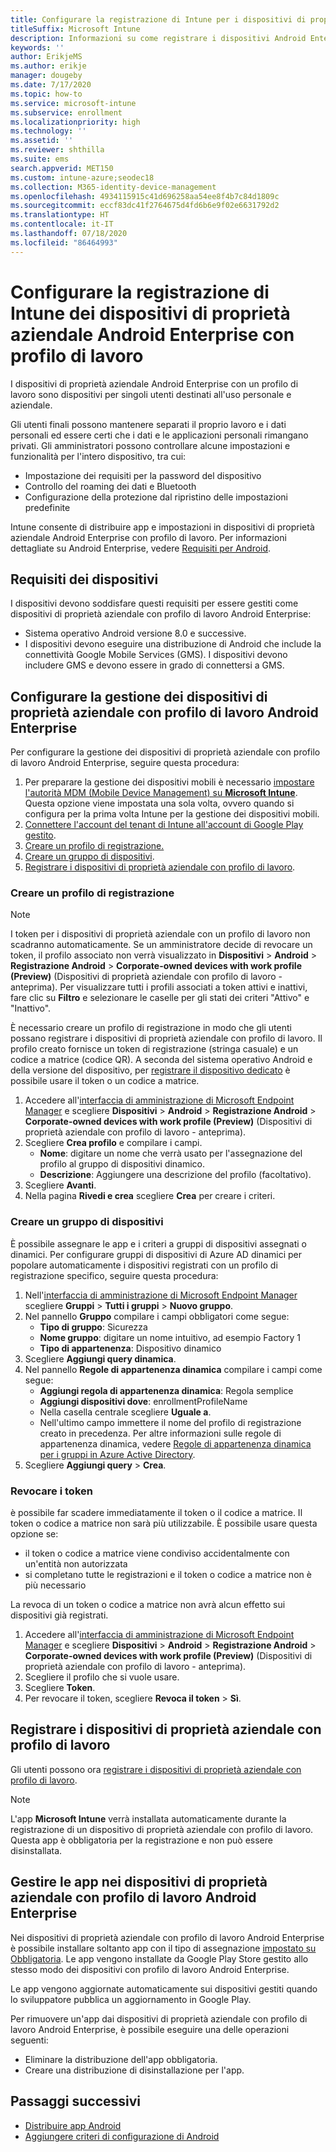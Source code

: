 ```yaml
---
title: Configurare la registrazione di Intune per i dispositivi di proprietà aziendale Android Enterprise con profilo di lavoro
titleSuffix: Microsoft Intune
description: Informazioni su come registrare i dispositivi Android Enterprise di proprietà aziendale con profilo di lavoro in Intune.
keywords: ''
author: ErikjeMS
ms.author: erikje
manager: dougeby
ms.date: 7/17/2020
ms.topic: how-to
ms.service: microsoft-intune
ms.subservice: enrollment
ms.localizationpriority: high
ms.technology: ''
ms.assetid: ''
ms.reviewer: shthilla
ms.suite: ems
search.appverid: MET150
ms.custom: intune-azure;seodec18
ms.collection: M365-identity-device-management
ms.openlocfilehash: 4934115915c41d696258aa54ee8f4b7c84d1809c
ms.sourcegitcommit: eccf83dc41f2764675d4fd6b6e9f02e6631792d2
ms.translationtype: HT
ms.contentlocale: it-IT
ms.lasthandoff: 07/18/2020
ms.locfileid: "86464993"
---
```

# <a name="set-up-intune-enrollment-of-android-enterprise-corporate-owned-devices-with-work-profile"></a>Configurare la registrazione di Intune dei dispositivi di proprietà aziendale Android Enterprise con profilo di lavoro

I dispositivi di proprietà aziendale Android Enterprise con un profilo di lavoro sono dispositivi per singoli utenti destinati all'uso personale e aziendale.

Gli utenti finali possono mantenere separati il proprio lavoro e i dati personali ed essere certi che i dati e le applicazioni personali rimangano privati. Gli amministratori possono controllare alcune impostazioni e funzionalità per l'intero dispositivo, tra cui:

- Impostazione dei requisiti per la password del dispositivo
- Controllo del roaming dei dati e Bluetooth
- Configurazione della protezione dal ripristino delle impostazioni predefinite

Intune consente di distribuire app e impostazioni in dispositivi di proprietà aziendale Android Enterprise con profilo di lavoro. Per informazioni dettagliate su Android Enterprise, vedere [Requisiti per Android](https://support.google.com/work/android/answer/6174145?hl=en&ref_topic=6151012).

## <a name="device-requirements"></a>Requisiti dei dispositivi

I dispositivi devono soddisfare questi requisiti per essere gestiti come dispositivi di proprietà aziendale con profilo di lavoro Android Enterprise:

- Sistema operativo Android versione 8.0 e successive.
- I dispositivi devono eseguire una distribuzione di Android che include la connettività Google Mobile Services (GMS). I dispositivi devono includere GMS e devono essere in grado di connettersi a GMS.

## <a name="set-up-android-enterprise-corporate-owned-work-profile-device-management"></a>Configurare la gestione dei dispositivi di proprietà aziendale con profilo di lavoro Android Enterprise

Per configurare la gestione dei dispositivi di proprietà aziendale con profilo di lavoro Android Enterprise, seguire questa procedura:

1. Per preparare la gestione dei dispositivi mobili è necessario [impostare l'autorità MDM (Mobile Device Management) su **Microsoft Intune**](../fundamentals/mdm-authority-set.md). Questa opzione viene impostata una sola volta, ovvero quando si configura per la prima volta Intune per la gestione dei dispositivi mobili.
2. [Connettere l'account del tenant di Intune all'account di Google Play gestito](connect-intune-android-enterprise.md).
3. [Creare un profilo di registrazione.](#create-an-enrollment-profile)
4. [Creare un gruppo di dispositivi](#create-a-device-group).
5. [Registrare i dispositivi di proprietà aziendale con profilo di lavoro](#enroll-the-corporate-owned-work-profile-devices).

### <a name="create-an-enrollment-profile"></a>Creare un profilo di registrazione

> [!NOTE]
> I token per i dispositivi di proprietà aziendale con un profilo di lavoro non scadranno automaticamente. Se un amministratore decide di revocare un token, il profilo associato non verrà visualizzato in **Dispositivi** > **Android** > **Registrazione Android** > **Corporate-owned devices with work profile (Preview)** (Dispositivi di proprietà aziendale con profilo di lavoro - anteprima). Per visualizzare tutti i profili associati a token attivi e inattivi, fare clic su **Filtro** e selezionare le caselle per gli stati dei criteri "Attivo" e "Inattivo". 

È necessario creare un profilo di registrazione in modo che gli utenti possano registrare i dispositivi di proprietà aziendale con profilo di lavoro. Il profilo creato fornisce un token di registrazione (stringa casuale) e un codice a matrice (codice QR). A seconda del sistema operativo Android e della versione del dispositivo, per [registrare il dispositivo dedicato](#enroll-the-corporate-owned-work-profile-devices) è possibile usare il token o un codice a matrice.

1. Accedere all'[interfaccia di amministrazione di Microsoft Endpoint Manager](https://go.microsoft.com/fwlink/?linkid=2109431) e scegliere **Dispositivi** > **Android** > **Registrazione Android** > **Corporate-owned devices with work profile (Preview)** (Dispositivi di proprietà aziendale con profilo di lavoro - anteprima).
2. Scegliere **Crea profilo** e compilare i campi.
    - **Nome**: digitare un nome che verrà usato per l'assegnazione del profilo al gruppo di dispositivi dinamico.
    - **Descrizione**: Aggiungere una descrizione del profilo (facoltativo).
3. Scegliere **Avanti**.
5. Nella pagina **Rivedi e crea** scegliere **Crea** per creare i criteri.

### <a name="create-a-device-group"></a>Creare un gruppo di dispositivi

È possibile assegnare le app e i criteri a gruppi di dispositivi assegnati o dinamici. Per configurare gruppi di dispositivi di Azure AD dinamici per popolare automaticamente i dispositivi registrati con un profilo di registrazione specifico, seguire questa procedura:

1. Nell'[interfaccia di amministrazione di Microsoft Endpoint Manager](https://go.microsoft.com/fwlink/?linkid=2109431) scegliere **Gruppi** > **Tutti i gruppi** > **Nuovo gruppo**.
2. Nel pannello **Gruppo** compilare i campi obbligatori come segue:
    - **Tipo di gruppo**: Sicurezza
    - **Nome gruppo**: digitare un nome intuitivo, ad esempio Factory 1
    - **Tipo di appartenenza**: Dispositivo dinamico
3. Scegliere **Aggiungi query dinamica**.
4. Nel pannello **Regole di appartenenza dinamica** compilare i campi come segue:
    - **Aggiungi regola di appartenenza dinamica**: Regola semplice
    - **Aggiungi dispositivi dove**: enrollmentProfileName
    - Nella casella centrale scegliere **Uguale a**.
    - Nell'ultimo campo immettere il nome del profilo di registrazione creato in precedenza.
    Per altre informazioni sulle regole di appartenenza dinamica, vedere [Regole di appartenenza dinamica per i gruppi in Azure Active Directory](https://docs.microsoft.com/azure/active-directory/users-groups-roles/groups-dynamic-membership). 
5. Scegliere **Aggiungi query** > **Crea**.

### <a name="revoke-tokens"></a>Revocare i token

è possibile far scadere immediatamente il token o il codice a matrice. Il token o codice a matrice non sarà più utilizzabile. È possibile usare questa opzione se:
  - il token o codice a matrice viene condiviso accidentalmente con un'entità non autorizzata
  - si completano tutte le registrazioni e il token o codice a matrice non è più necessario

La revoca di un token o codice a matrice non avrà alcun effetto sui dispositivi già registrati.

1. Accedere all'[interfaccia di amministrazione di Microsoft Endpoint Manager](https://go.microsoft.com/fwlink/?linkid=2109431) e scegliere **Dispositivi** > **Android** > **Registrazione Android** > **Corporate-owned devices with work profile (Preview)** (Dispositivi di proprietà aziendale con profilo di lavoro - anteprima).
2. Scegliere il profilo che si vuole usare.
3. Scegliere **Token**.
5. Per revocare il token, scegliere **Revoca il token** > **Sì**.

## <a name="enroll-the-corporate-owned-work-profile-devices"></a>Registrare i dispositivi di proprietà aziendale con profilo di lavoro

Gli utenti possono ora [registrare i dispositivi di proprietà aziendale con profilo di lavoro](android-dedicated-devices-fully-managed-enroll.md).

> [!NOTE]
> L'app **Microsoft Intune** verrà installata automaticamente durante la registrazione di un dispositivo di proprietà aziendale con profilo di lavoro.  Questa app è obbligatoria per la registrazione e non può essere disinstallata. 

## <a name="managing-apps-on-android-enterprise-corporate-owned-work-profile-devices"></a>Gestire le app nei dispositivi di proprietà aziendale con profilo di lavoro Android Enterprise

Nei dispositivi di proprietà aziendale con profilo di lavoro Android Enterprise è possibile installare soltanto app con il tipo di assegnazione [impostato su Obbligatoria](../apps/apps-deploy.md#assign-an-app). Le app vengono installate da Google Play Store gestito allo stesso modo dei dispositivi con profilo di lavoro Android Enterprise.

Le app vengono aggiornate automaticamente sui dispositivi gestiti quando lo sviluppatore pubblica un aggiornamento in Google Play.

Per rimuovere un'app dai dispositivi di proprietà aziendale con profilo di lavoro Android Enterprise, è possibile eseguire una delle operazioni seguenti:
- Eliminare la distribuzione dell'app obbligatoria.
- Creare una distribuzione di disinstallazione per l'app.

## <a name="next-steps"></a>Passaggi successivi
- [Distribuire app Android](../apps/apps-deploy.md)
- [Aggiungere criteri di configurazione di Android](../configuration/device-profiles.md)
